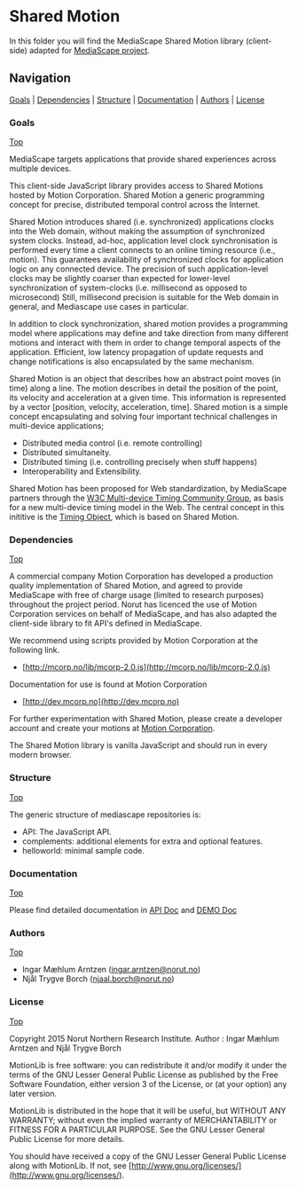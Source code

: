 <!--
  Copyright 2015 Norut Northern Research Institute
  Author : Ingar Mæhlum Arntzen and Njål Trygve Borch

  This file is part of MotionLib [MediaScape SharedMotion JavaScript client-side library].

  MotionLib is free software: you can redistribute it and/or modify
  it under the terms of the GNU Lesser General Public License as published by
  the Free Software Foundation, either version 3 of the License, or
  (at your option) any later version.

  MotionLib is distributed in the hope that it will be useful,
  but WITHOUT ANY WARRANTY; without even the implied warranty of
  MERCHANTABILITY or FITNESS FOR A PARTICULAR PURPOSE.  See the
  GNU Lesser General Public License for more details.

  You should have received a copy of the GNU Lesser General Public License
  along with MotionLib.  If not, see <http://www.gnu.org/licenses/>.
-->


# Shared Motion

In this folder you will find the MediaScape Shared Motion library (client-side) adapted for [MediaScape project](http://mediascapeproject.eu/).

## Navigation
[Goals][] | [Dependencies][] | [Structure][] | [Documentation][] | [Authors][] | [License][]

### Goals
[Top][]

MediaScape targets applications that provide shared experiences across multiple devices.

This client-side JavaScript library provides access to Shared Motions hosted by Motion Corporation. Shared Motion a generic programming concept for precise, distributed temporal control across the Internet.

Shared Motion introduces shared (i.e. synchronized) applications clocks into the Web domain, without making the assumption of synchronized system clocks. Instead, ad-hoc, application level clock synchronisation is performed every time a client connects to an online timing resource (i.e., motion). This guarantees availability of synchronized clocks for application logic on any connected device. The precision of such application-level clocks may be slightly coarser than expected for lower-level synchronization of system-clocks (i.e. millisecond as opposed to microsecond) Still, millisecond precision is suitable for the Web domain in general, and Mediascape use cases in particular. 

In addition to clock synchronization, shared motion provides a programming model where applications may define and take direction from many different motions and interact with them in order to change temporal aspects of the application. Efficient, low latency propagation of update requests and change notifications is also encapsulated by the same mechanism.

Shared Motion is an object that describes how an abstract point moves (in time) along a line. The motion describes in detail the position of the point, its velocity and acceleration at a given time. This information is represented by a vector [position, velocity, acceleration, time]. Shared motion is a simple concept encapsulating and solving four important technical challenges in multi-device applications; 

- Distributed media control (i.e. remote controlling)
- Distributed simultaneity.
- Distributed timing (i.e. controlling precisely when stuff happens)
- Interoperability and Extensibility. 

Shared Motion has been proposed for Web standardization, by MediaScape partners through the [W3C Multi-device Timing Community Group](https://www.w3.org/community/webtiming/), as basis for a new multi-device timing model in the Web. The central concept in this inititive is the [Timing Object](http://webtiming.github.io/timingobject/), which is based on Shared Motion.


### Dependencies
[Top][]

A commercial company Motion Corporation has developed a production quality implementation of Shared Motion, and agreed to provide MediaScape with free of charge usage (limited to research purposes) throughout the project period. Norut has licenced the use of Motion Corporation services on behalf of MediaScape, and has also adapted the client-side library to fit API's defined in MediaScape.

We recommend using scripts provided by Motion Corporation at the following link.

* [http://mcorp.no/lib/mcorp-2.0.js](http://mcorp.no/lib/mcorp-2.0.js)

Documentation for use is found at Motion Corporation

* [http://dev.mcorp.no](http://dev.mcorp.no)


For further experimentation with Shared Motion, please create a developer account and create your motions at [Motion Corporation](http://dev.motioncorporation.com).

The Shared Motion library is vanilla JavaScript and should run in every modern browser.

### Structure
[Top][]

The generic structure of mediascape repositories is:

  * API: The JavaScript API.
  * complements: additional elements for extra and optional features.
  * helloworld: minimal sample code.

### Documentation
[Top][]

Please find detailed documentation in [API Doc](API/Sharedmotion/README.md) and [DEMO Doc](helloworld/README.md)

### Authors
[Top][]

- Ingar Mæhlum Arntzen (ingar.arntzen@norut.no)
- Njål Trygve Borch (njaal.borch@norut.no)

### License
[Top][]

Copyright 2015 Norut Northern Research Institute.
Author : Ingar Mæhlum Arntzen and Njål Trygve Borch

MotionLib is free software: you can redistribute it and/or modify
it under the terms of the GNU Lesser General Public License as published by
the Free Software Foundation, either version 3 of the License, or
(at your option) any later version.

MotionLib is distributed in the hope that it will be useful,
but WITHOUT ANY WARRANTY; without even the implied warranty of
MERCHANTABILITY or FITNESS FOR A PARTICULAR PURPOSE.  See the
GNU Lesser General Public License for more details.

You should have received a copy of the GNU Lesser General Public License
along with MotionLib.  If not, see [http://www.gnu.org/licenses/](http://www.gnu.org/licenses/).

[Top]: #navigation
[Goals]: #goals
[Dependencies]: #dependencies
[Structure]: #structure
[Documentation]: #documentation
[Authors]: #authors
[License]: #license
